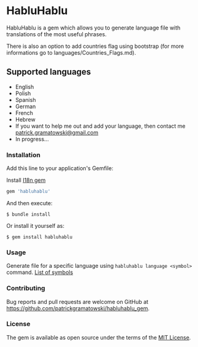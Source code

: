 # HabluHablu

HabluHablu is a gem which allows you to generate language file with translations of the most useful phrases.

There is also an option to add countries flag using bootstrap (for more informations go to languages/Countries_Flags.md).

## Supported languages

- English
- Polish
- Spanish
- German
- French
- Hebrew
- If you want to help me out and add your language, then contact me patrick.gramatowski@gmail.com
- In progress...

### Installation

Add this line to your application's Gemfile:

Install [I18n gem](https://github.com/ruby-i18n/i18n)

```ruby
gem 'habluhablu'
```

And then execute:

    $ bundle install

Or install it yourself as:

    $ gem install habluhablu

### Usage

Generate file for a specific language using `habluhablu language <symbol>` command.
[List of symbols](https://www.w3.org/International/O-charset-lang.html)

### Contributing

Bug reports and pull requests are welcome on GitHub at https://github.com/patrickgramatowski/habluhablu_gem.

### License

The gem is available as open source under the terms of the [MIT License](https://opensource.org/licenses/MIT).

